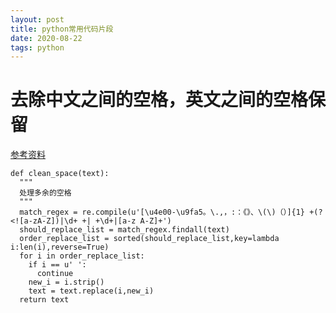 ```yaml
---
layout: post
title: python常用代码片段
date: 2020-08-22
tags: python    
---
```


# 去除中文之间的空格，英文之间的空格保留
[参考资料](https://www.jb51.net/article/180134.htm)
```
def clean_space(text):
  """
  处理多余的空格
  """
  match_regex = re.compile(u'[\u4e00-\u9fa5。\.,，:：《》、\(\)（）]{1} +(?<![a-zA-Z])|\d+ +| +\d+|[a-z A-Z]+')
  should_replace_list = match_regex.findall(text)
  order_replace_list = sorted(should_replace_list,key=lambda i:len(i),reverse=True)
  for i in order_replace_list:
    if i == u' ':
      continue
    new_i = i.strip()
    text = text.replace(i,new_i)
  return text
  ```